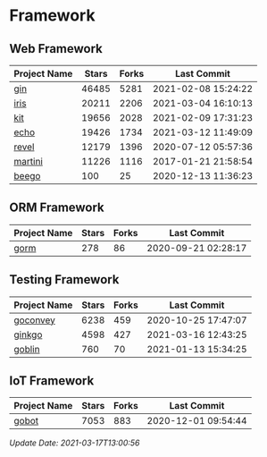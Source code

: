 # Framework

## Web Framework
| Project Name | Stars | Forks | Last Commit |
| ------------ | ----- | ----- | ----------- |
| [gin](https://github.com/gin-gonic/gin) | 46485 | 5281 | 2021-02-08 15:24:22 |
| [iris](https://github.com/kataras/iris) | 20211 | 2206 | 2021-03-04 16:10:13 |
| [kit](https://github.com/go-kit/kit) | 19656 | 2028 | 2021-02-09 17:31:23 |
| [echo](https://github.com/labstack/echo) | 19426 | 1734 | 2021-03-12 11:49:09 |
| [revel](https://github.com/revel/revel) | 12179 | 1396 | 2020-07-12 05:57:36 |
| [martini](https://github.com/go-martini/martini) | 11226 | 1116 | 2017-01-21 21:58:54 |
| [beego](https://github.com/astaxie/beego) | 100 | 25 | 2020-12-13 11:36:23 |

## ORM Framework
| Project Name | Stars | Forks | Last Commit |
| ------------ | ----- | ----- | ----------- |
| [gorm](https://github.com/jinzhu/gorm) | 278 | 86 | 2020-09-21 02:28:17 |

## Testing Framework
| Project Name | Stars | Forks | Last Commit |
| ------------ | ----- | ----- | ----------- |
| [goconvey](https://github.com/smartystreets/goconvey) | 6238 | 459 | 2020-10-25 17:47:07 |
| [ginkgo](https://github.com/onsi/ginkgo) | 4598 | 427 | 2021-03-16 12:43:25 |
| [goblin](https://github.com/franela/goblin) | 760 | 70 | 2021-01-13 15:34:25 |

## IoT Framework
| Project Name | Stars | Forks | Last Commit |
| ------------ | ----- | ----- | ----------- |
| [gobot](https://github.com/hybridgroup/gobot) | 7053 | 883 | 2020-12-01 09:54:44 |

*Update Date: 2021-03-17T13:00:56*